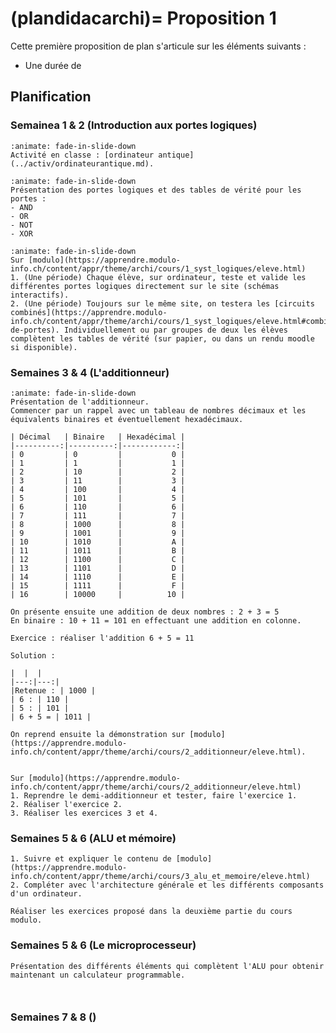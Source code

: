 (plandidacarchi)=
Proposition 1
==============

Cette première proposition de plan s'articule sur les éléments suivants :
- Une durée de 



## Planification
### Semainea 1 & 2 (Introduction aux portes logiques)
```{dropdown} Contenu Théorique 1
:animate: fade-in-slide-down
Activité en classe : [ordinateur antique](../activ/ordinateurantique.md).
```
```{dropdown} Contenu Théorique 2
:animate: fade-in-slide-down
Présentation des portes logiques et des tables de vérité pour les portes :
- AND
- OR
- NOT
- XOR
```
```{dropdown} Pratique
:animate: fade-in-slide-down
Sur [modulo](https://apprendre.modulo-info.ch/content/appr/theme/archi/cours/1_syst_logiques/eleve.html)
1. (Une période) Chaque élève, sur ordinateur, teste et valide les différentes portes logiques directement sur le site (schémas interactifs). 
2. (Une période) Toujours sur le même site, on testera les [circuits combinés](https://apprendre.modulo-info.ch/content/appr/theme/archi/cours/1_syst_logiques/eleve.html#combinaisons-de-portes). Individuellement ou par groupes de deux les élèves complètent les tables de vérité (sur papier, ou dans un rendu moodle si disponible).
```


### Semaines 3 & 4 (L'additionneur)
```{dropdown} Contenu Théorique 1 (demi additionneur)
:animate: fade-in-slide-down
Présentation de l'additionneur.
Commencer par un rappel avec un tableau de nombres décimaux et les équivalents binaires et éventuellement hexadécimaux.

| Décimal   | Binaire   | Hexadécimal |
|----------:|----------:|------------:|
| 0         | 0         |           0 |
| 1         | 1         |           1 |
| 2         | 10        |           2 |
| 3         | 11        |           3 |
| 4         | 100       |           4 |
| 5         | 101       |           5 |
| 6         | 110       |           6 |
| 7         | 111       |           7 |
| 8         | 1000      |           8 |
| 9         | 1001      |           9 |
| 10        | 1010      |           A |
| 11        | 1011      |           B |
| 12        | 1100      |           C |
| 13        | 1101      |           D |
| 14        | 1110      |           E |
| 15        | 1111      |           F |
| 16        | 10000     |          10 |

On présente ensuite une addition de deux nombres : 2 + 3 = 5
En binaire : 10 + 11 = 101 en effectuant une addition en colonne.

Exercice : réaliser l'addition 6 + 5 = 11

Solution :

|  |  |
|---:|---:|
|Retenue : | 1000 |
| 6 : | 110 |
| 5 : | 101 |
| 6 + 5 = | 1011 |

On reprend ensuite la démonstration sur [modulo](https://apprendre.modulo-info.ch/content/appr/theme/archi/cours/2_additionneur/eleve.html).

```
```{dropdown} Contenu Théorique 2 (additionneur complet)

```

```{dropdown} Pratique
Sur [modulo](https://apprendre.modulo-info.ch/content/appr/theme/archi/cours/2_additionneur/eleve.html)
1. Reprendre le demi-additionneur et tester, faire l'exercice 1.
2. Réaliser l'exercice 2.
3. Réaliser les exercices 3 et 4.

```

### Semaines 5 & 6 (ALU et mémoire)
```{dropdown} Contenu Théorique 1 & 2 (demi additionneur)
1. Suivre et expliquer le contenu de [modulo](https://apprendre.modulo-info.ch/content/appr/theme/archi/cours/3_alu_et_memoire/eleve.html)
2. Compléter avec l'architecture générale et les différents composants d'un ordinateur.

```
```{dropdown} Pratique
Réaliser les exercices proposé dans la deuxième partie du cours modulo.
```
### Semaines 5 & 6 (Le microprocesseur)
```{dropdown} Contenu Théorique 1 (Les composants)
Présentation des différents éléments qui complètent l'ALU pour obtenir maintenant un calculateur programmable.

```
```{dropdown} Contenu Théorique 2 ()

```
```{dropdown} Pratique

```

### Semaines 7 & 8 ()


